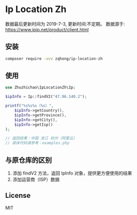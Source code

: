 # Ip Location Zh

数据最后更新时间为 2019-7-3, 更新时间:不定期。 数据源于: https://www.ipip.net/product/client.html

## 安装

```bash
composer require -vvv zqhong/ip-location-zh
```

## 使用

```php
use Zhuzhichao\IpLocationZh\Ip;

$ipInfo = Ip::findV2("47.96.140.2");

printf("%s%s%s（%s）",
    $ipInfo->getCountry(),
    $ipInfo->getProvince(),
    $ipInfo->getCity(),
    $ipInfo->getIsp()
);

// 返回结果：中国 浙江 杭州（阿里云）
// 具体代码请参考：examples.php
```

## 与原仓库的区别

1. 添加 findV2 方法，返回 IpInfo 对象，提供更方便使用的结果
2. 添加运营商（ISP）数据

## License

MIT

